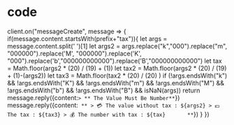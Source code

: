 # code
client.on("messageCreate", message => { if(message.content.startsWith(prefix+"tax")){   let args = message.content.split(' ')[1] let args2 = args.replace("k","000").replace("m", "000000").replace('M', "000000").replace('K', "000").replace('b',"000000000000").replace('B',"000000000000") let tax = Math.floor(args2 * (20) / (19) + (1)) let tax2 = Math.floor(args2 * (20) / (19) + (1)-(args2)) let tax3 = Math.floor(tax2 * (20) / (20) )    if (!args.endsWith("k") &amp;&amp; !args.endsWith("K") &amp;&amp; !args.endsWith("m") &amp;&amp; !args.endsWith("M") &amp;&amp; !args.endsWith("b") &amp;&amp; !args.endsWith("B") &amp;&amp; isNaN(args)) return message.reply({content:`> ** The Value Must Be Number**`}) message.reply({content:` ** > 💳 The value without tax : ${args2} > 💵 The tax : ${tax3} > 💰 The number with tax : ${tax}       **`})  }  })
